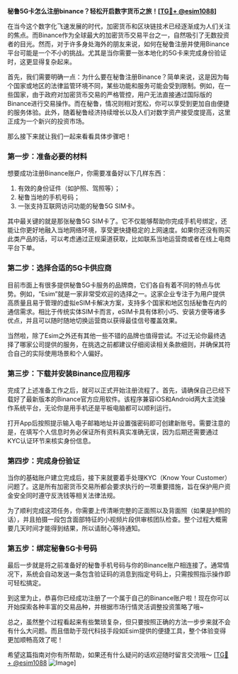 **秘鲁5G卡怎么注册binance？轻松开启数字货币之旅！[[TG💪+ @esim1088](https://t.me/s/esim1088)]**

在当今这个数字化飞速发展的时代，加密货币和区块链技术已经逐渐成为人们关注的焦点。而Binance作为全球最大的加密货币交易平台之一，自然吸引了无数投资者的目光。然而，对于许多身处海外的朋友来说，如何在秘鲁注册并使用Binance平台可能是一个不小的挑战。尤其是当你需要一张本地化的5G卡来完成身份验证时，这更显得复杂起来。

首先，我们需要明确一点：为什么要在秘鲁注册Binance？简单来说，这是因为每个国家或地区的法律监管环境不同，某些功能和服务可能会受到限制。例如，在一些国家，由于政府对加密货币交易的严格管控，用户无法直接通过国际版的Binance进行交易操作。而在秘鲁，情况则相对宽松，你可以享受到更加自由便捷的服务体验。此外，随着秘鲁经济持续增长以及人们对数字资产接受度提高，这里正成为一个新兴的投资市场。

那么接下来就让我们一起来看看具体步骤吧！

### 第一步：准备必要的材料

想要成功注册Binance账户，你需要准备好以下几样东西：

1. 有效的身份证件（如护照、驾照等）；
2. 秘鲁当地的手机号码；
3. 一张支持互联网访问功能的秘鲁5G SIM卡。

其中最关键的就是那张秘鲁5G SIM卡了。它不仅能够帮助你完成手机号绑定，还能让你更好地融入当地网络环境，享受更快捷稳定的上网速度。如果你还没有购买此类产品的话，可以考虑通过正规渠道获取，比如联系当地运营商或者在线上电商平台下单。

### 第二步：选择合适的5G卡供应商

目前市面上有很多提供秘鲁5G卡服务的品牌商，它们各自有着不同的特点与优势。例如，“Esim”就是一家非常受欢迎的选择之一。这家企业专注于为用户提供高质量且易于管理的虚拟eSIM卡解决方案，支持多个国家和地区包括秘鲁在内的通信需求。相比于传统实体SIM卡而言，eSIM卡具有体积小巧、安装方便等诸多优点，并且可以随时随地切换运营商以获得最佳信号覆盖效果。

当然啦，除了Esim之外还有其他一些不错的品牌也值得尝试。不过无论你最终选择了哪家公司提供的服务，在挑选之前都建议仔细阅读相关条款细则，并确保其符合自己的实际使用场景和个人偏好。

### 第三步：下载并安装Binance应用程序

完成了上述准备工作之后，就可以正式开始注册流程了。首先，请确保自己已经下载好了最新版本的Binance官方应用软件。该程序兼容iOS和Android两大主流操作系统平台，无论你是用手机还是平板电脑都可以顺利运行。

打开App后按照提示输入电子邮箱地址并设置强密码即可创建新账号。需要注意的是，在填写个人信息时务必保证所有资料真实准确无误，因为后期还需要通过KYC认证环节来核实身份信息。

### 第四步：完成身份验证

当你的基础账户建立完成后，接下来就要着手处理KYC（Know Your Customer）问题了。这是所有加密货币交易所都会要求执行的一项重要措施，旨在保护用户资金安全同时遵守反洗钱等相关法律法规。

为了顺利完成这项任务，你需要上传清晰完整的正面照以及背面照（如果是护照的话），并且拍摄一段包含面部特征的小视频片段供审核团队检查。整个过程大概需要几天时间才能得到结果，所以请耐心等待通知。

### 第五步：绑定秘鲁5G卡号码

最后一步就是将之前准备好的秘鲁手机号码与你的Binance账户相连接了。通常情况下，系统会自动发送一条包含验证码的消息到指定号码上，只需按照指示操作即可轻松搞定。

到这里为止，恭喜你已经成功注册了一个属于自己的Binance账户啦！现在你可以开始探索各种丰富的交易品种，并根据市场行情灵活调整投资策略了哦~

总之，虽然整个过程看起来有些繁琐复杂，但只要按照正确的方法一步步来就不会有什么大问题。而且借助于现代科技手段如Esim提供的便捷工具，整个体验变得更加顺畅高效了呢！

希望这篇指南对你有所帮助，如果还有什么疑问的话欢迎随时留言交流哦～ [[TG💪+ @esim1088](https://t.me/s/esim1088) ![Image](https://i.postimg.cc/4NQfJmqS/Snipaste-2025-05-13-00-14-12.png)]
